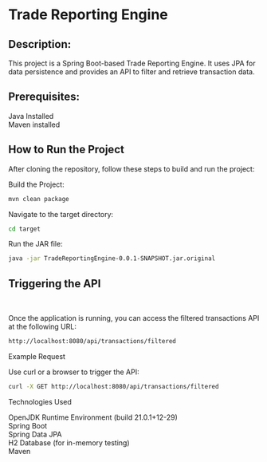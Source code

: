 <h1>Trade Reporting Engine</h1>

<h2>Description:</h2>

This project is a Spring Boot-based Trade Reporting Engine. It uses JPA for data persistence and provides an API to filter and retrieve transaction data.

<h2>Prerequisites:</h2>

Java Installed<br/>
Maven installed<br/>
<h2>How to Run the Project</h2>

After cloning the repository, follow these steps to build and run the project:

Build the Project:
``` bash
mvn clean package
```
Navigate to the target directory:
``` bash
cd target
```
Run the JAR file:
``` bash
java -jar TradeReportingEngine-0.0.1-SNAPSHOT.jar.original
```
<h2>Triggering the API</h2><br/>

Once the application is running, you can access the filtered transactions API at the following URL:

```bash
http://localhost:8080/api/transactions/filtered
```
Example Request

Use curl or a browser to trigger the API:

``` bash
curl -X GET http://localhost:8080/api/transactions/filtered
```
Technologies Used

OpenJDK Runtime Environment (build 21.0.1+12-29)<br/>
Spring Boot<br/>
Spring Data JPA<br/>
H2 Database (for in-memory testing)<br/>
Maven<br/>
